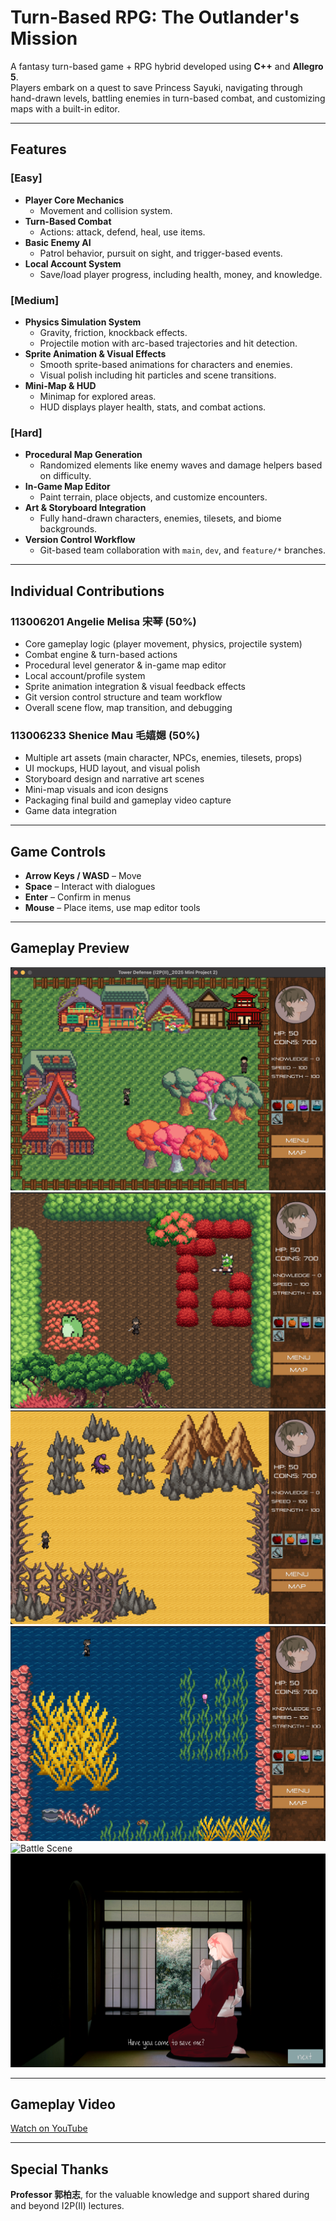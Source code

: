 # Turn-Based RPG: The Outlander's Mission

A fantasy turn-based game + RPG hybrid developed using **C++** and **Allegro 5**.  
Players embark on a quest to save Princess Sayuki, navigating through hand-drawn levels, battling enemies in turn-based combat, and customizing maps with a built-in editor.

---

## Features

### [Easy]
- **Player Core Mechanics**
  - Movement and collision system.
- **Turn-Based Combat**
  - Actions: attack, defend, heal, use items.
- **Basic Enemy AI**
  - Patrol behavior, pursuit on sight, and trigger-based events.
- **Local Account System**
  - Save/load player progress, including health, money, and knowledge.

### [Medium]
- **Physics Simulation System**
  - Gravity, friction, knockback effects.
  - Projectile motion with arc-based trajectories and hit detection.
- **Sprite Animation & Visual Effects**
  - Smooth sprite-based animations for characters and enemies.
  - Visual polish including hit particles and scene transitions.
- **Mini-Map & HUD**
  - Minimap for explored areas.
  - HUD displays player health, stats, and combat actions.

### [Hard]
- **Procedural Map Generation**
  - Randomized elements like enemy waves and damage helpers based on difficulty.
- **In-Game Map Editor**
  - Paint terrain, place objects, and customize encounters.
- **Art & Storyboard Integration**
  - Fully hand-drawn characters, enemies, tilesets, and biome backgrounds.
- **Version Control Workflow**
  - Git-based team collaboration with `main`, `dev`, and `feature/*` branches.

---

## Individual Contributions

### 113006201 Angelie Melisa 宋琴 (50%)
- Core gameplay logic (player movement, physics, projectile system)
- Combat engine & turn-based actions
- Procedural level generator & in-game map editor
- Local account/profile system
- Sprite animation integration & visual feedback effects
- Git version control structure and team workflow
- Overall scene flow, map transition, and debugging

### 113006233 Shenice Mau 毛嬉𡟯 (50%)
- Multiple art assets (main character, NPCs, enemies, tilesets, props)
- UI mockups, HUD layout, and visual polish
- Storyboard design and narrative art scenes
- Mini-map visuals and icon designs
- Packaging final build and gameplay video capture
- Game data integration

---

## Game Controls
- **Arrow Keys / WASD** – Move
- **Space** – Interact with dialogues
- **Enter** – Confirm in menus
- **Mouse** – Place items, use map editor tools

---

## Gameplay Preview

![Village Scene](gameplay/village.png)  
![Forest Scene](gameplay/forest.png)  
![Sahara Scene](gameplay/sahara.png)  
![Ocean Scene](gameplay/ocean.png)  
![Battle Scene](gameplay/battle.png)
![Princess Scene](gameplay/princessscene.png)

---

## Gameplay Video

[Watch on YouTube](https://www.youtube.com/watch?v=0TviIqtmWdY)

---

## Special Thanks

**Professor 郭柏志**, for the valuable knowledge and support shared during and beyond I2P(II) lectures.

